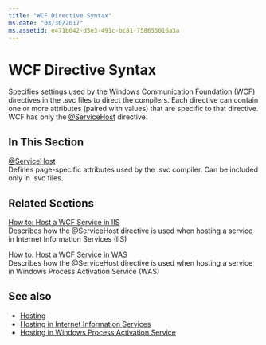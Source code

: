 ```yaml
---
title: "WCF Directive Syntax"
ms.date: "03/30/2017"
ms.assetid: e471b042-d5e3-491c-bc81-758655016a3a
---
```

# WCF Directive Syntax
Specifies settings used by the Windows Communication Foundation (WCF) directives in the .svc files to direct the compilers. Each directive can contain one or more attributes (paired with values) that are specific to that directive. WCF has only the [\@ServiceHost](../../../../../docs/framework/configure-apps/file-schema/wcf-directive/servicehost.md) directive.  
  
## In This Section  
 [@ServiceHost](../../../../../docs/framework/configure-apps/file-schema/wcf-directive/servicehost.md)  
 Defines page-specific attributes used by the .svc compiler. Can be included only in .svc files.  
  
## Related Sections  
 [How to: Host a WCF Service in IIS](../../../../../docs/framework/wcf/feature-details/how-to-host-a-wcf-service-in-iis.md)  
 Describes how the @ServiceHost directive is used when hosting a service in Internet Information Services (IIS)  
  
 [How to: Host a WCF Service in WAS](../../../../../docs/framework/wcf/feature-details/how-to-host-a-wcf-service-in-was.md)  
 Describes how the @ServiceHost directive is used when hosting a service in Windows Process Activation Service (WAS)  
  
## See also

- [Hosting](../../../../../docs/framework/wcf/feature-details/hosting.md)
- [Hosting in Internet Information Services](../../../../../docs/framework/wcf/feature-details/hosting-in-internet-information-services.md)
- [Hosting in Windows Process Activation Service](../../../../../docs/framework/wcf/feature-details/hosting-in-windows-process-activation-service.md)
